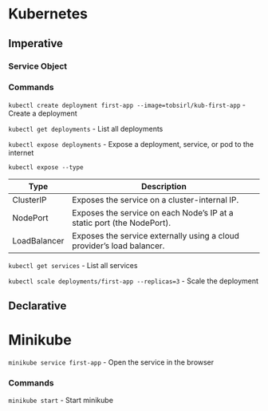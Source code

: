# Kubernetes

## Imperative

### Service Object

### Commands

`kubectl create deployment first-app --image=tobsirl/kub-first-app` - Create a deployment

`kubectl get deployments` - List all deployments

`kubectl expose deployments` - Expose a deployment, service, or pod to the internet

`kubectl expose --type`

| Type         | Description                                                            |
| ------------ | ---------------------------------------------------------------------- |
| ClusterIP    | Exposes the service on a cluster-internal IP.                          |
| NodePort     | Exposes the service on each Node’s IP at a static port (the NodePort). |
| LoadBalancer | Exposes the service externally using a cloud provider’s load balancer. |

`kubectl get services` - List all services

`kubectl scale deployments/first-app --replicas=3` - Scale the deployment

## Declarative

# Minikube

`minikube service first-app` - Open the service in the browser

### Commands

`minikube start` - Start minikube
